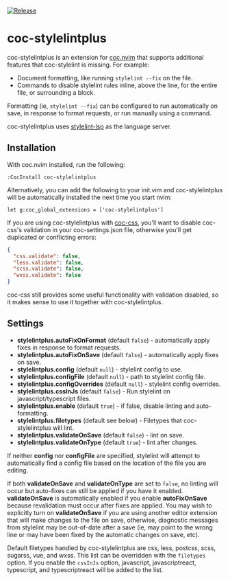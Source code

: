 [![Release](https://img.shields.io/npm/v/coc-stylelintplus.svg)](https://www.npmjs.com/package/coc-stylelintplus)

# coc-stylelintplus
coc-stylelintplus is an extension for [coc.nvim] that supports additional
features that coc-stylelint is missing. For example:

* Document formatting, like running `stylelint --fix` on the file.
* Commands to disable stylelint rules inline, above the line, for the entire
  file, or surrounding a block.

Formatting (ie, `stylelint --fix`) can be configured to run automatically on
save, in response to format requests, or run manually using a command.

coc-stylelintplus uses [stylelint-lsp] as the language server.

## Installation
With coc.nvim installed, run the following:

```viml
:CocInstall coc-stylelintplus
```

Alternatively, you can add the following to your init.vim and coc-stylelintplus
will be automatically installed the next time you start nvim:

```viml
let g:coc_global_extensions = ['coc-stylelintplus']
```

If you are using coc-stylelintplus with [coc-css], you'll want to disable
coc-css's validation in your coc-settings.json file, otherwise you'll get
duplicated or conflicting errors:

```json
{
  "css.validate": false,
  "less.validate": false,
  "scss.validate": false,
  "wxss.validate": false
}
```

coc-css still provides some useful functionality with validation disabled, so
it makes sense to use it together with coc-stylelintplus.

## Settings
* **stylelintplus.autoFixOnFormat** (default `false`) - automatically apply
  fixes in response to format requests.
* **stylelintplus.autoFixOnSave** (default `false`) - automatically apply fixes
  on save.
* **stylelintplus.config** (default `null`) - stylelint config to use.
* **stylelintplus.configFile** (default `null`) - path to stylelint config
  file.
* **stylelintplus.configOverrides** (default `null`) - stylelint config
  overrides.
* **stylelintplus.cssInJs** (default `false`) - Run stylelint on
  javascript/typescript files.
* **stylelintplus.enable** (default `true`) - if false, disable linting and
  auto-formatting.
* **stylelintplus.filetypes** (default see below) - Filetypes that
  coc-stylelintplus will lint.
* **stylelintplus.validateOnSave** (default `false`) - lint on save.
* **stylelintplus.validateOnType** (default `true`) - lint after changes.

If neither **config** nor **configFile** are specified, stylelint will attempt
to automatically find a config file based on the location of the file you are
editing.

If both **validateOnSave** and **validateOnType** are set to `false`, no
linting will occur but auto-fixes can still be applied if you have it enabled.
**validateOnSave** is automatically enabled if you enable **autoFixOnSave**
because revalidation must occur after fixes are applied. You may wish to
explicitly turn on **validateOnSave** if you are using another editor extension
that will make changes to the file on save, otherwise, diagnostic messages from
stylelint may be out-of-date after a save (ie, may point to the wrong line or
may have been fixed by the automatic changes on save, etc).

Default filetypes handled by coc-stylelintplus are css, less, postcss, scss,
sugarss, vue, and wxss. This list can be overridden with the `filetypes`
option. If you enable the `cssInJs` option, javascript, javascriptreact,
typescript, and typescriptreact will be added to the list.

[coc-css]: https://github.com/neoclide/coc-css
[coc.nvim]: https://github.com/neoclide/coc.nvim
[stylelint-lsp]: https://github.com/bmatcuk/stylelint-lsp
